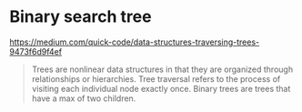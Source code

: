 # Binary search tree

https://medium.com/quick-code/data-structures-traversing-trees-9473f6d9f4ef

> Trees are nonlinear data structures in that they are organized through
> relationships or hierarchies. Tree traversal refers to the process of visiting
> each individual node exactly once. Binary trees are trees that have a max of
> two children.
